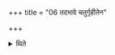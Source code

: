 +++
title = "06 तदभावे चतुर्गृहीतेन"

+++

<details><summary>थिते</summary>

तदभावे चतुर्गृहीतेन ६
</details>
